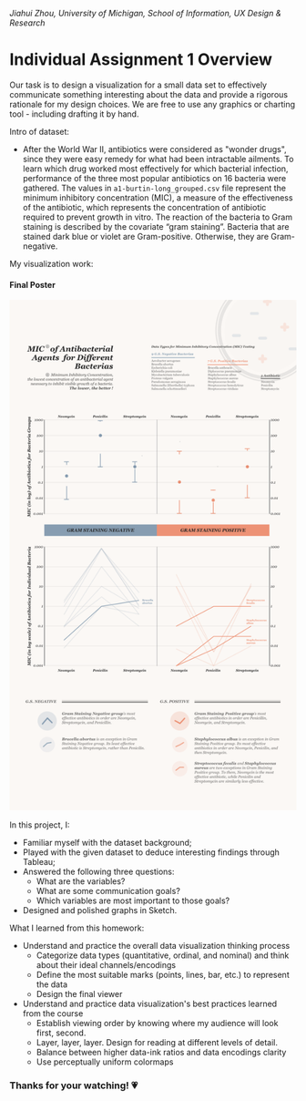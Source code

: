 *Jiahui Zhou, University of Michigan, School of Information, UX Design & Research*

# Individual Assignment 1 Overview
Our task is to design a visualization for a small data set to effectively communicate something interesting about the data and provide a rigorous rationale for my design choices. We are free to use any graphics or charting tool - including drafting it by hand.

Intro of dataset:
* After the World War II, antibiotics were considered as "wonder drugs", since they were easy remedy for what had been intractable ailments. To learn which drug worked most effectively for which bacterial infection, performance of the three most popular antibiotics on 16 bacteria were gathered. The values in `a1-burtin-long_grouped.csv` file represent the minimum inhibitory concentration (MIC), a measure of the effectiveness of the antibiotic, which represents the concentration of antibiotic required to prevent growth in vitro. The reaction of the bacteria to Gram staining is described by the covariate “gram staining”. Bacteria that are stained dark blue or violet are Gram-positive. Otherwise, they are Gram-negative.

My visualization work:
#### Final Poster
![poster](poster.png?raw=true "Final Poster")

In this project, I:
* Familiar myself with the dataset background;
* Played with the given dataset to deduce interesting findings through Tableau;
* Answered the following three questions:
  - What are the variables?
  - What are some communication goals?
  - Which variables are most important to those goals?
* Designed and polished graphs in Sketch.

What I learned from this homework:
* Understand and practice the overall data visualization thinking process
  - Categorize data types (quantitative, ordinal, and nominal) and think about their ideal channels/encodings
  - Define the most suitable marks (points, lines, bar, etc.) to represent the data
  - Design the final viewer
* Understand and practice data visualization's best practices learned from the course
  - Establish viewing order by knowing where my audience will look first, second.
  - Layer, layer, layer. Design for reading at different levels of detail.
  - Balance between higher data-ink ratios and data encodings clarity
  - Use perceptually uniform colormaps

### Thanks for your watching! 💗

